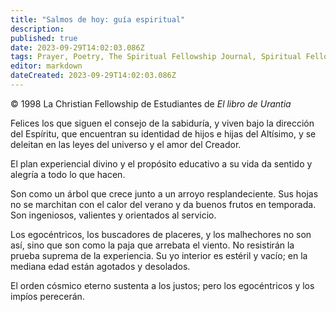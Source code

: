 ```yaml
---
title: "Salmos de hoy: guía espiritual"
description: 
published: true
date: 2023-09-29T14:02:03.086Z
tags: Prayer, Poetry, The Spiritual Fellowship Journal, Spiritual Fellowship, article
editor: markdown
dateCreated: 2023-09-29T14:02:03.086Z
---
```


<p class="v-card v-sheet theme--light grey lighten-3 px-2">© 1998 La Christian Fellowship de Estudiantes de <i>El libro de Urantia</i></p>


Felices los que siguen el consejo de la sabiduría,
y viven bajo la dirección del Espíritu,
que encuentran su identidad de hijos e hijas del Altísimo,
y se deleitan en las leyes del universo y el amor del Creador.

El plan experiencial divino y el propósito educativo
a su vida da sentido y alegría a todo lo que hacen.

Son como un árbol que crece junto a un arroyo resplandeciente.
Sus hojas no se marchitan con el calor del verano y da buenos frutos en temporada.
Son ingeniosos, valientes y orientados al servicio.

Los egocéntricos, los buscadores de placeres,
y los malhechores no son así,
sino que son como la paja que arrebata el viento.
No resistirán la prueba suprema de la experiencia.
Su yo interior es estéril y vacío;
en la mediana edad están agotados y desolados.

El orden cósmico eterno sustenta a los justos;
pero los egocéntricos y los impíos perecerán.


